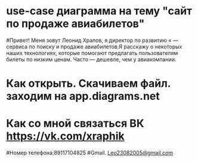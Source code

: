 # use-case диаграмма на тему "сайт по продаже авиабилетов"
 
#Привет! Меня зовут Леонид Храпов, я директор по развитию « — сервиса по поиску и продаже авиабилетов.Я расскажу о некоторых наших технологиях, которые помогают предлагать пользователям билеты по низким ценам. Часто — дешевле, чем у авиакомпании.
 
 # Как открыть. Скачиваем файл. заходим на app.diagrams.net 
 
# Как со мной связаться ВК https://vk.com/xraphik 
#Номер телефона:89117104825
#Gmail. Leo23082005@gmail.com
